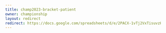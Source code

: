 ```yaml
---
title: champ2023-bracket-patient
owner: championship
layout: redirect
redirect: https://docs.google.com/spreadsheets/d/e/2PACX-1vTj2VxTisuvzHt3mFL9ypj1Yh2YQSrfyM5cEKhnPO1NdmuCHW4zput0VJq5HoyERZw1-btW4eO7ht2w/pubhtml?gid=961874620&single=true
---
```

